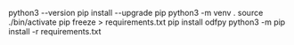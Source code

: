 python3 --version
pip install --upgrade pip
python3 -m venv .
source ./bin/activate
pip freeze > requirements.txt
pip install odfpy
python3 -m pip install -r requirements.txt